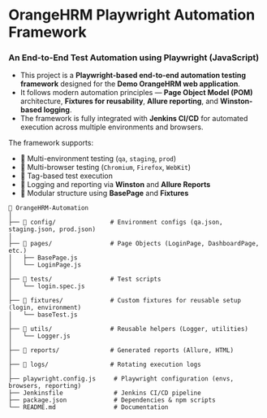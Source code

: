 # OrangeHRM Playwright Automation Framework
### An End-to-End Test Automation using Playwright (JavaScript)

- This project is a **Playwright-based end-to-end automation testing framework** designed for the **Demo OrangeHRM web application**.  
- It follows modern automation principles — **Page Object Model (POM)** architecture, **Fixtures for reusability**, **Allure reporting**, and **Winston-based logging**.  
- The framework is fully integrated with **Jenkins CI/CD** for automated execution across multiple environments and browsers.

The framework supports:
- 🔹 Multi-environment testing (`qa`, `staging`, `prod`)
- 🔹 Multi-browser testing (`Chromium`, `Firefox`, `WebKit`)
- 🔹 Tag-based test execution
- 🔹 Logging and reporting via **Winston** and **Allure Reports**
- 🔹 Modular structure using **BasePage** and **Fixtures**

```
📁 OrangeHRM-Automation
│
├── 📁 config/               # Environment configs (qa.json, staging.json, prod.json)
│
├── 📁 pages/                # Page Objects (LoginPage, DashboardPage, etc.)
│   ├── BasePage.js
│   └── LoginPage.js
│
├── 📁 tests/                # Test scripts
│   └── login.spec.js
│
├── 📁 fixtures/             # Custom fixtures for reusable setup (login, environment)
│   └── baseTest.js
│
├── 📁 utils/                # Reusable helpers (Logger, utilities)
│   └── Logger.js
│
├── 📁 reports/              # Generated reports (Allure, HTML)
│
├── 📁 logs/                 # Rotating execution logs
│
├── playwright.config.js     # Playwright configuration (envs, browsers, reporting)
├── Jenkinsfile              # Jenkins CI/CD pipeline
├── package.json             # Dependencies & npm scripts
└── README.md                # Documentation
```
